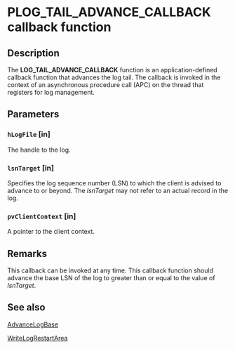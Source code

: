 # PLOG_TAIL_ADVANCE_CALLBACK callback function

## Description

The
**LOG_TAIL_ADVANCE_CALLBACK** function is an application-defined callback function that advances the log tail. The callback is invoked in the context of an asynchronous procedure call (APC) on the thread that registers for log management.

## Parameters

### `hLogFile` [in]

The handle to the log.

### `lsnTarget` [in]

Specifies the log sequence number (LSN) to which the client is advised to advance to or beyond. The *lsnTarget* may not refer to an actual record in the log.

### `pvClientContext` [in]

A pointer to the client context.

## Remarks

This callback can be invoked at any time. This callback function should advance the base LSN of the log to greater than or equal to the value of *lsnTarget*.

## See also

[AdvanceLogBase](https://learn.microsoft.com/windows/desktop/api/clfsw32/nf-clfsw32-advancelogbase)

[WriteLogRestartArea](https://learn.microsoft.com/windows/desktop/api/clfsw32/nf-clfsw32-writelogrestartarea)